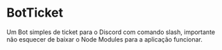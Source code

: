 # BotTicket
Um Bot simples de ticket para o Discord com comando slash, importante não esquecer de baixar o Node Modules para a aplicação funcionar.

